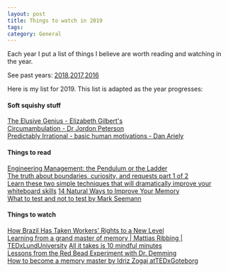 ```yaml
---
layout: post
title: Things to watch in 2019
tags: 
category: General
---
```


Each year I put a list of things I believe are worth reading and watching in the year. 

See past years: [2018](http://blog.markpearl.co.za/Things-to-watch-in-2018),[2017](http://blog.markpearl.co.za/Things-to-read-and-watch-in-2017),[2016](http://blog.markpearl.co.za/Things-To-Read-And-Watch-in-2016)  

Here is my list for 2019. This list is adapted as the year progresses:

#### Soft squishy stuff  

[The Elusive Genius - Elizabeth Gilbert's](https://www.ted.com/talks/elizabeth_gilbert_on_genius?language=en)  
[Circumambulation - Dr Jordon Peterson](https://www.youtube.com/watch?v=H5KvIgvwbwQ&t=7s)  
[Predictably Irrational - basic human motivations -  Dan Ariely](https://www.youtube.com/watch?v=wfcro5iM5vw)  

#### Things to read

[Engineering Management: the Pendulum or the Ladder](https://charity.wtf/2019/01/04/engineering-management-the-pendulum-or-the-ladder/)  
[The truth about boundaries, curiosity, and requests part 1 of 2](https://www.eventbrite.com/engineering/the-truth-about-boundaries-curiosity-and-requests-part-1-of-2/)  
[Learn these two simple techniques that will dramatically improve your whiteboard skills](https://medium.com/graphicfacilitation/two-simple-techniques-to-dramatically-improve-your-whiteboard-skills-a391534a8140)
[14 Natural Ways to Improve Your Memory](https://www.healthline.com/nutrition/ways-to-improve-memory)  
[What to test and not to test by Mark Seemann](https://blog.ploeh.dk/2018/11/12/what-to-test-and-not-to-test/)  

#### Things to watch

[How Brazil Has Taken Workers' Rights to a New Level](https://www.youtube.com/watch?v=gG3HPX0D2mU)  
[Learning from a grand master of memory | Mattias Ribbing | TEDxLundUniversity](https://www.youtube.com/watch?v=_CFtPOUx7Hk)
[All it takes is 10 mindful minutes](https://www.ted.com/talks/andy_puddicombe_all_it_takes_is_10_mindful_minutes/up-next?language=en)  
[Lessons from the Red Bead Experiment with Dr. Demming](https://blog.deming.org/2014/03/lessons-from-the-red-bead-experiment-with-dr-deming/)  
[How to become a memory master by Idriz Zogaj atTEDxGoteborg](https://www.youtube.com/watch?v=9ebJlcZMx3c)  
